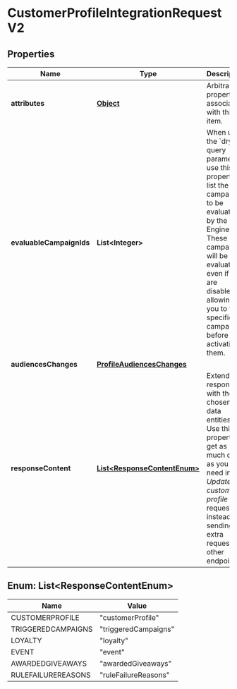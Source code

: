 

# CustomerProfileIntegrationRequestV2


## Properties

Name | Type | Description | Notes
------------ | ------------- | ------------- | -------------
**attributes** | [**Object**](.md) | Arbitrary properties associated with this item. |  [optional]
**evaluableCampaignIds** | **List&lt;Integer&gt;** | When using the &#x60;dry&#x60; query parameter, use this property to list the campaign to be evaluated by the Rule Engine.  These campaigns will be evaluated, even if they are disabled, allowing you to test specific campaigns before activating them.  |  [optional]
**audiencesChanges** | [**ProfileAudiencesChanges**](ProfileAudiencesChanges.md) |  |  [optional]
**responseContent** | [**List&lt;ResponseContentEnum&gt;**](#List&lt;ResponseContentEnum&gt;) | Extends the response with the chosen data entities. Use this property to get as much data as you need in one _Update customer profile_ request instead of sending extra requests to other endpoints.  |  [optional]



## Enum: List&lt;ResponseContentEnum&gt;

Name | Value
---- | -----
CUSTOMERPROFILE | &quot;customerProfile&quot;
TRIGGEREDCAMPAIGNS | &quot;triggeredCampaigns&quot;
LOYALTY | &quot;loyalty&quot;
EVENT | &quot;event&quot;
AWARDEDGIVEAWAYS | &quot;awardedGiveaways&quot;
RULEFAILUREREASONS | &quot;ruleFailureReasons&quot;




